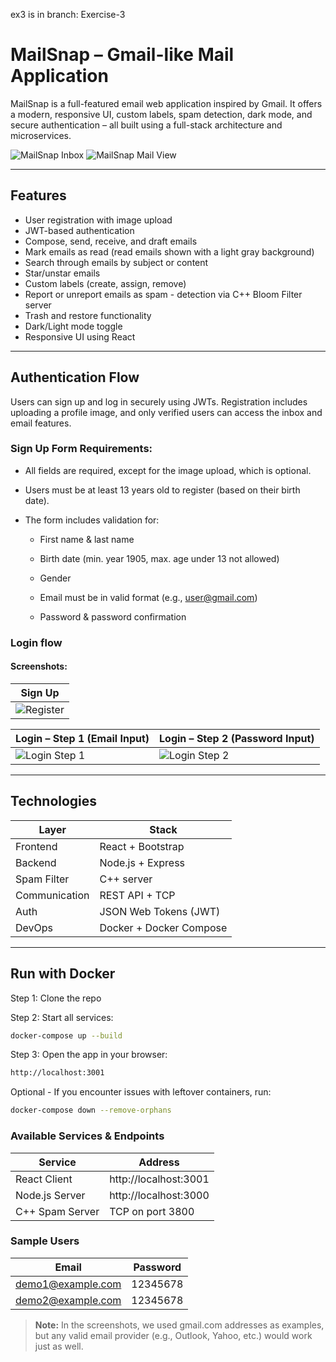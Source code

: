 ex3 is in branch: Exercise-3
# MailSnap – Gmail-like Mail Application
MailSnap is a full-featured email web application inspired by Gmail. It offers a modern, responsive UI, custom labels, spam detection, dark mode, and secure authentication – all built using a full-stack architecture and microservices.

![MailSnap Inbox](screenshots/inbox.png)
![MailSnap Mail View](screenshots/mailview.png)

---

## Features

- User registration with image upload  
- JWT-based authentication  
- Compose, send, receive, and draft emails
- Mark emails as read (read emails shown with a light gray background)
- Search through emails by subject or content
- Star/unstar emails  
- Custom labels (create, assign, remove)  
- Report or unreport emails as spam - detection via C++ Bloom Filter server  
- Trash and restore functionality  
- Dark/Light mode toggle  
- Responsive UI using React

---


## Authentication Flow

Users can sign up and log in securely using JWTs. Registration includes uploading a profile image, and only verified users can access the inbox and email features.

### Sign Up Form Requirements:
- All fields are required, except for the image upload, which is optional.

- Users must be at least 13 years old to register (based on their birth date).

- The form includes validation for:

     * First name & last name

     * Birth date (min. year 1905, max. age under 13 not allowed)

     * Gender

     * Email must be in valid format (e.g., user@gmail.com)

     * Password & password confirmation

### Login flow

#### **Screenshots:**

| Sign Up                                    |
|--------------------------------------------|
| ![Register](https://github.com/user-attachments/assets/ac31b692-8b09-4cac-868e-a70c2dd76938)      |

| Login – Step 1 (Email Input)               | Login – Step 2 (Password Input)            |
|--------------------------------------------|--------------------------------------------|
| ![Login Step 1](https://github.com/user-attachments/assets/9c4b77b3-e0ef-48ad-b90e-b0e5c8dea39f) | ![Login Step 2](https://github.com/user-attachments/assets/377ec100-6e11-4bca-89aa-3545843c2bf4) |

---


## Technologies

| Layer        | Stack                      |
|--------------|----------------------------|
| Frontend     | React + Bootstrap          |
| Backend      | Node.js + Express          |
| Spam Filter  | C++ server                 |
| Communication| REST API + TCP             |
| Auth         | JSON Web Tokens (JWT)      |
| DevOps       | Docker + Docker Compose    |

---


## Run with Docker

Step 1: Clone the repo

Step 2: Start all services:
```bash
docker-compose up --build
```
Step 3: Open the app in your browser:
```bash
http://localhost:3001
```

Optional - If you encounter issues with leftover containers, run:
```bash
docker-compose down --remove-orphans
```

### Available Services & Endpoints

| Service           | Address                        |
|-------------------|--------------------------------|
| React Client      | http://localhost:3001          |
| Node.js Server    | http://localhost:3000          |
| C++ Spam Server   | TCP on port 3800               |


### Sample Users

| Email                  | Password  |
|------------------------|-----------|
| demo1@example.com      | 12345678  |
| demo2@example.com      | 12345678  |

> **Note:** In the screenshots, we used gmail.com addresses as examples,   
> but any valid email provider (e.g., Outlook, Yahoo, etc.) would work just as well.












